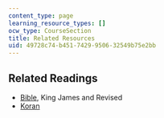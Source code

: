 ```yaml
---
content_type: page
learning_resource_types: []
ocw_type: CourseSection
title: Related Resources
uid: 49728c74-b451-7429-9506-32549b75e2bb
---
```


Related Readings
----------------

*   [Bible](http://etext.lib.virginia.edu/kjv.browse.html), King James and Revised
*   [Koran](http://etext.lib.virginia.edu/toc/modeng/public/HolKora.html)